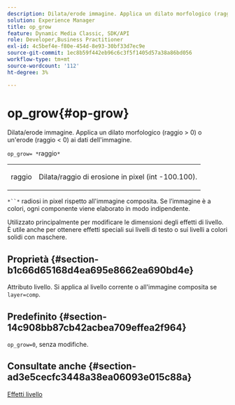 ```yaml
---
description: Dilata/erode immagine. Applica un dilato morfologico (raggio > 0) o un'erode (raggio < 0) ai dati dell'immagine.
solution: Experience Manager
title: op_grow
feature: Dynamic Media Classic, SDK/API
role: Developer,Business Practitioner
exl-id: 4c5bef4e-f80e-454d-8e93-30bf33d7ec9e
source-git-commit: 1ec8b59f442eb96c6c3f5f1405d57a38a86bd056
workflow-type: tm+mt
source-wordcount: '112'
ht-degree: 3%

---
```


# op_grow{#op-grow}

Dilata/erode immagine. Applica un dilato morfologico (raggio > 0) o un&#39;erode (raggio &lt; 0) ai dati dell&#39;immagine.

`op_grow= *`raggio`*`

<table id="simpletable_3BAA4523D29E447FA7A4C9009B3E8344"> 
 <tr class="strow"> 
  <td class="stentry"> <p><span class="codeph"><span class="varname"> raggio</span></span> </p> </td> 
  <td class="stentry"> <p>Dilata/raggio di erosione in pixel (int -100.100). </p></td> 
 </tr> 
</table>

`*``*` radiosi in pixel rispetto all&#39;immagine composita. Se l’immagine è a colori, ogni componente viene elaborato in modo indipendente.

Utilizzato principalmente per modificare le dimensioni degli effetti di livello. È utile anche per ottenere effetti speciali sui livelli di testo o sui livelli a colori solidi con maschere.

## Proprietà {#section-b1c66d65168d4ea695e8662ea690bd4e}

Attributo livello. Si applica al livello corrente o all&#39;immagine composita se `layer=comp`.

## Predefinito {#section-14c908bb87cb42acbea709effea2f964}

`op_grow=0`, senza modifiche.

## Consultate anche {#section-ad3e5cecfc3448a38ea06093e015c88a}

[Effetti livello](../../../../../is-api/http-ref/image-serving-api-ref/c-http-protocol-reference/c-syntax-and-features/r-layer-effects.md#reference-82a6b5311b3d4471ad2799adb3b2201c)
